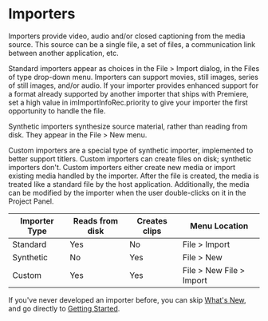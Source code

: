 # Importers

Importers provide video, audio and/or closed captioning from the media source. This source can be a single file, a set of files, a communication link between another application, etc.

Standard importers appear as choices in the File > Import dialog, in the Files of type drop-down menu. Importers can support movies, still images, series of still images, and/or audio. If your importer provides enhanced support for a format already supported by another importer that ships with Premiere, set a high value in imImportInfoRec.priority to give your importer the first opportunity to handle the file.

Synthetic importers synthesize source material, rather than reading from disk. They appear in the File > New menu.

Custom importers are a special type of synthetic importer, implemented to better support titlers. Custom importers can create files on disk; synthetic importers don't. Custom importers either create new media or import existing media handled by the importer. After the file is created, the media is treated like a standard file by the host application. Additionally, the media can be modified by the importer when the user double-clicks on it in the Project Panel.

| **Importer Type**   | **Reads from disk**   | **Creates clips**   | **Menu Location**        |
|---------------------|-----------------------|---------------------|--------------------------|
| Standard            | Yes                   | No                  | File > Import            |
| Synthetic           | No                    | Yes                 | File > New               |
| Custom              | Yes                   | Yes                 | File > New File > Import |

If you've never developed an importer before, you can skip [What's New](whats-new.md#importers-whats-new), and go directly to [Getting Started](getting-started.md#importers-getting-started).
